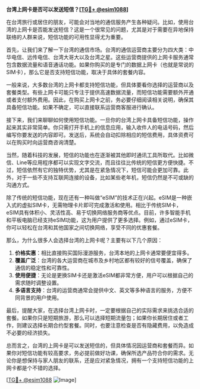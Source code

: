 **台湾上网卡是否可以发送短信？[[TG💪+ @esim1088](https://t.me/s/esim1088)]**

在台湾旅行或居住的朋友，可能会对当地的通信服务产生各种疑问。比如，使用台湾的上网卡是否能发送短信？这是一个很常见的问题，尤其是对于需要在异地保持联络的人群来说，短信功能的可用性显得尤为重要。

首先，让我们来了解一下台湾的通信市场。台湾的通信运营商主要分为四大类：中华电信、远传电信、台湾大哥大以及台湾之星。这些运营商提供的上网卡服务通常包含数据流量和语音通话功能。如果你购买的是专门的数据上网卡（也就是常说的SIM卡），那么它是否支持短信功能，取决于具体的套餐内容。

一般来说，大多数台湾的上网卡都支持短信功能，但具体要看你选择的运营商以及套餐类型。有些上网卡可能只专注于提供高速数据流量，而短信功能需要额外开通或者支付额外费用。因此，在购买上网卡之前，务必要仔细阅读相关说明，确保其具备短信功能。如果不确定，可以直接联系运营商客服进行确认。

接下来，我们来聊聊如何使用短信功能。一旦你的台湾上网卡具备短信功能，操作起来其实非常简单。你只需打开手机上的信息应用，输入收件人的电话号码，然后编写你要发送的内容即可。发送后，系统会自动扣除相应的短信费用，具体资费可以在购买时向运营商咨询清楚。

当然，随着科技的发展，短信的功能也在逐渐被其他即时通讯工具所取代。比如微信、Line等应用程序都可以实现文字交流，而且往往比传统的短信更方便快捷。不过，短信依然有它的独特优势，尤其是在紧急情况下，短信可能会更加可靠。此外，对于一些不支持互联网连接的设备，比如某些老年机，短信仍然是不可或缺的沟通方式。

除了传统的短信功能，现在还有一种叫做“eSIM”的技术正在兴起。eSIM是一种嵌入式的虚拟SIM卡，无需物理卡片即可完成激活和使用。相比于传统SIM卡，eSIM具有体积小、灵活性高、易于切换网络服务商等优点。目前，许多智能手机和平板电脑已经支持eSIM功能，这为用户提供了更多选择。例如，通过eSIM卡，你可以轻松在台湾和其他国家之间切换网络，享受不同的优惠套餐。

那么，为什么很多人会选择台湾的上网卡呢？主要有以下几个原因：

1. **价格实惠**：相比直接购买国际漫游服务，台湾本地的上网卡通常要便宜得多。
2. **覆盖广泛**：台湾的各大运营商在城市及乡村地区都有较好的信号覆盖，确保了通信的稳定性和可靠性。
3. **使用便捷**：无论是更换SIM卡还是激活eSIM都非常方便，用户可以根据自己的需求随时调整设置。
4. **多语言支持**：台湾的运营商通常会提供中文、英文等多种语言的服务，方便不同背景的用户使用。

最后，提醒大家，在选择台湾上网卡时，一定要根据自己的实际需求来挑选合适的套餐。如果你只是短期旅游，那么可以选择短期流量包；如果你长期居住或者工作，则建议选择长期合约型套餐。同时，也要注意检查是否有隐藏费用，以免造成不必要的经济损失。

总而言之，台湾的上网卡是可以发送短信的，但具体情况因运营商和套餐而异。如果你对短信功能有较高要求，务必提前做好功课，确保所选产品符合你的需求。无论你是想保持与家人朋友的联系，还是应对紧急情况，拥有一个支持短信功能的上网卡都是个不错的选择。

[[TG💪+ @esim1088](https://t.me/s/esim1088) ![Image](https://i.postimg.cc/4NQfJmqS/Snipaste-2025-05-13-00-14-12.png)]